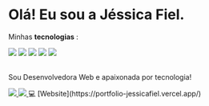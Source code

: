 # Olá! Eu sou a Jéssica Fiel.

Minhas **tecnologias** :

<div>
  <img src=https://img.shields.io/badge/Html-F7DF1E?style=for-the-badge&logo=html&logoColor=black />
  <img src=https://img.shields.io/badge/Css-F7DF1E?style=for-the-badge&logo=css&logoColor=green />
  <img src=https://img.shields.io/badge/JavaScript-F7DF1E?style=for-the-badge&logo=javascript&logoColor=gray />
  <img src=https://img.shields.io/badge/React-61dafb?style=for-the-badge&logo=react&logoColor=333333 />
  <img src=https://img.shields.io/badge/Node.js-43853D?style=for-the-badge&logo=node.js&logoColor=white />
</div>
<br/>

Sou Desenvolvedora Web e apaixonada por tecnologia!

<div>
  <a href="mailto:jessicagamafiel@gmail.com" target="_blank">
    <img src="https://img.shields.io/badge/Gmail-D14836?style=for-the-badge&logo=gmail&logoColor=white">
  </a>
  <a href="https://www.linkedin.com/in/jessica-gama-fiel-09b55b140/" target="_blank">
    <img src="https://img.shields.io/badge/LinkedIn-0077B5?style=for-the-badge&logo=linkedin&logoColor=white">
  </a>  
  💻 [Website](https://portfolio-jessicafiel.vercel.app/) 
